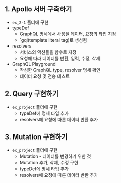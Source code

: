 ## 1. Apollo 서버 구축하기
* `ex_2-1` 폴더에 구현
* typeDef
  * GraphQL 명세에서 사용될 데이터, 요청의 타입 지정
  * `gql(template literal tag)로 생성됨
* resolvers
  * 서비스의 액션들을 함수로 지정
  * 요청에 따라 데이터를 반환, 입력, 수정, 삭제
* GraphQL Playground
  * 작성한 GraphQL type, resolver 명세 확인
  * 데이터 요청 및 전송 테스트

## 2. Query 구현하기
* `ex_project` 폴더에 구현
  * typeDef에 명세 타입 추가
  * resolvers에 요청에 따른 데이터 반환 추가

## 3. Mutation 구현하기
* `ex_project` 폴더에 구현
  * Mutation - 데이터를 변경하기 위한 것
  * Mutation 추가, 삭제, 수정 구현
  * typeDef에 명세 타입 추가
  * resolvers에 요청에 따른 데이터 반환 추가
